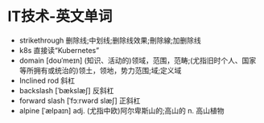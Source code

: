 IT技术-英文单词
===

- strikethrough                         删除线;中划线;删除线效果;刪除線;加删除线
- k8s                                   直接读“Kubernetes”
- domain [doʊˈmeɪn] (知识、活动的)领域，范围，范畴;(尤指旧时个人、国家等所拥有或统治的)领土，领地，势力范围;域;定义域
- Inclined rod                          斜杠
- backslash [ˈbækslæʃ]                  反斜杠
- forward slash [ˈfɔːrwərd slæʃ]        正斜杠
- alpine [ˈælpaɪn]                      adj. (尤指中欧)阿尔卑斯山的;高山的 n. 高山植物

